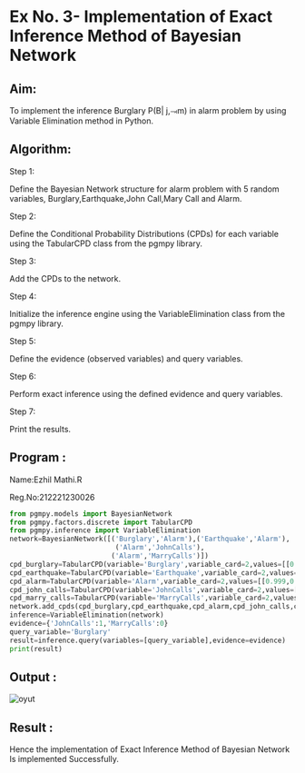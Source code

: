 # Ex No. 3- Implementation of Exact Inference Method of Bayesian Network

## Aim:
To implement the inference Burglary P(B| j,⥗m) in alarm problem by using Variable Elimination method in Python.

## Algorithm:

Step 1:

 Define the Bayesian Network structure for alarm problem with 5 random 
             variables, Burglary,Earthquake,John Call,Mary Call and Alarm.<br>


Step 2: 

 Define the Conditional Probability Distributions (CPDs) for each variable 
            using the TabularCPD class from the pgmpy library.<br>


Step 3:

 Add the CPDs to the network.<br>


Step 4:

 Initialize the inference engine using the VariableElimination class from 
             the pgmpy library.<br>


Step 5:

 Define the evidence (observed variables) and query variables.<br>

Step 6:

 Perform exact inference using the defined evidence and query variables.<br>

Step 7:

 Print the results.<br>

## Program :
Name:Ezhil Mathi.R

Reg.No:212221230026

```py
from pgmpy.models import BayesianNetwork
from pgmpy.factors.discrete import TabularCPD
from pgmpy.inference import VariableElimination
network=BayesianNetwork([('Burglary','Alarm'),('Earthquake','Alarm'),
                          ('Alarm','JohnCalls'),
                         ('Alarm','MarryCalls')])
cpd_burglary=TabularCPD(variable='Burglary',variable_card=2,values=[[0.999],[0.001]])
cpd_earthquake=TabularCPD(variable='Earthquake',variable_card=2,values=[[0.998],[0.002]])
cpd_alarm=TabularCPD(variable='Alarm',variable_card=2,values=[[0.999,0.71,0.06,0.05],[0.001,0.29,0.94,0.95]],evidence=['Burglary','Earthquake'],evidence_card=[2,2])
cpd_john_calls=TabularCPD(variable='JohnCalls',variable_card=2,values=[[0.95,0.1],[0.05,0.9]],evidence=['Alarm'],evidence_card=[2])
cpd_marry_calls=TabularCPD(variable='MarryCalls',variable_card=2,values=[[0.99,0.3],[0.01,0.7]],evidence=['Alarm'],evidence_card=[2])
network.add_cpds(cpd_burglary,cpd_earthquake,cpd_alarm,cpd_john_calls,cpd_marry_calls)
inference=VariableElimination(network)
evidence={'JohnCalls':1,'MarryCalls':0}
query_variable='Burglary'
result=inference.query(variables=[query_variable],evidence=evidence)
print(result)
``````


## Output :
![oyut](1.png)

## Result :  
Hence the implementation of Exact Inference Method of Bayesian Network Is implemented Successfully.
